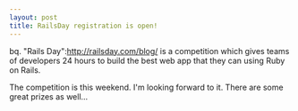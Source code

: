 ```yaml
--- 
layout: post
title: RailsDay registration is open!
---
```

bq. "Rails Day":http://railsday.com/blog/ is a competition which gives teams of developers 24 hours to build the best web app that they can using Ruby on Rails.

The competition is this weekend.  I'm looking forward to it.  There are some great prizes as well...
